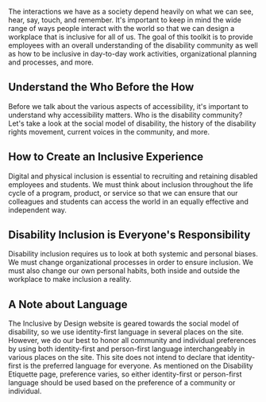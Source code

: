 The interactions we have as a society depend heavily on what we can see, hear, say, touch, and remember. It's important to keep in mind the wide range of ways people interact with the world so that we can design a workplace that is inclusive for all of us. The goal of this toolkit is to provide employees with an overall understanding of the disability community as well as how to be inclusive in day-to-day work activities, organizational planning and processes, and more.

## Understand the Who Before the How

Before we talk about the various aspects of accessibility, it's important to understand why accessibility matters. Who is the disability community? Let's take a look at the social model of disability, the history of the disability rights movement, current voices in the community, and more.

## How to Create an Inclusive Experience

Digital and physical inclusion is essential to recruiting and retaining disabled employees and students. We must think about inclusion throughout the life cycle of a program, product, or service so that we can ensure that our colleagues and students can access the world in an equally effective and independent way.

## Disability Inclusion is Everyone's Responsibility 

Disability inclusion requires us to look at both systemic and personal biases. We must change organizational processes in order to ensure inclusion. We must also change our own personal habits, both inside and outside the workplace to make inclusion a reality.

## A Note about Language

The Inclusive by Design website is geared towards the social model of disability, so we use identity-first language in several places on the site. However, we do our best to honor all community and individual preferences by using both identity-first and person-first language interchangeably in various places on the site. This site does not intend to declare that identity-first is the preferred language for everyone. As mentioned on the Disability Etiquette page, preference varies, so either identity-first or person-first language should be used based on the preference of a community or individual.
